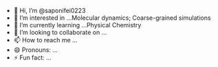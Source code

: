 - 👋 Hi, I’m @saponifei0223
- 👀 I’m interested in ...Molecular dynamics; Coarse-grained simulations
- 🌱 I’m currently learning ...Physical Chemistry
- 💞️ I’m looking to collaborate on ...
- 📫 How to reach me ...
- 😄 Pronouns: ...
- ⚡ Fun fact: ...

<!---
saponifei0223/saponifei0223 is a ✨ special ✨ repository because its `README.md` (this file) appears on your GitHub profile.
You can click the Preview link to take a look at your changes.
--->
